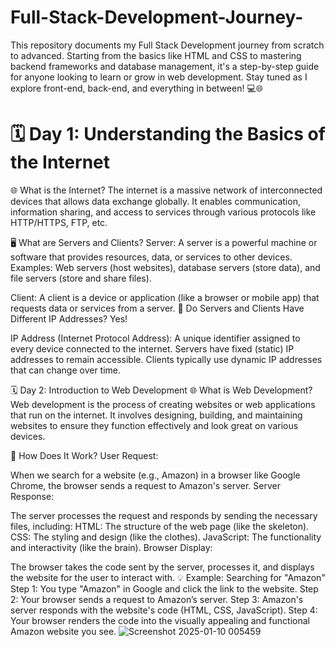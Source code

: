 # Full-Stack-Development-Journey-
This repository documents my Full Stack Development journey from scratch to advanced. Starting from the basics like HTML and CSS to mastering backend frameworks and database management, it's a step-by-step guide for anyone looking to learn or grow in web development.  Stay tuned as I explore front-end, back-end, and everything in between! 💻🌐

# 🗓️ Day 1: Understanding the Basics of the Internet
🌐 What is the Internet?
The internet is a massive network of interconnected devices that allows data exchange globally. It enables communication, information sharing, and access to services through various protocols like HTTP/HTTPS, FTP, etc.

🖥️ What are Servers and Clients?
Server:
A server is a powerful machine or software that provides resources, data, or services to other devices.
Examples: Web servers (host websites), database servers (store data), and file servers (store and share files).

Client:
A client is a device or application (like a browser or mobile app) that requests data or services from a server.
📍 Do Servers and Clients Have Different IP Addresses?
Yes!

IP Address (Internet Protocol Address): A unique identifier assigned to every device connected to the internet.
Servers have fixed (static) IP addresses to remain accessible.
Clients typically use dynamic IP addresses that can change over time.

🗓️ Day 2: Introduction to Web Development
🌐 What is Web Development?
Web development is the process of creating websites or web applications that run on the internet. It involves designing, building, and maintaining websites to ensure they function effectively and look great on various devices.

🔄 How Does It Work?
User Request:

When we search for a website (e.g., Amazon) in a browser like Google Chrome, the browser sends a request to Amazon's server.
Server Response:

The server processes the request and responds by sending the necessary files, including:
HTML: The structure of the web page (like the skeleton).
CSS: The styling and design (like the clothes).
JavaScript: The functionality and interactivity (like the brain).
Browser Display:

The browser takes the code sent by the server, processes it, and displays the website for the user to interact with.
💡 Example: Searching for "Amazon"
Step 1: You type "Amazon" in Google and click the link to the website.
Step 2: Your browser sends a request to Amazon’s server.
Step 3: Amazon's server responds with the website's code (HTML, CSS, JavaScript).
Step 4: Your browser renders the code into the visually appealing and functional Amazon website you see. 
 ![Screenshot 2025-01-10 005459](https://github.com/user-attachments/assets/01b8d03a-110e-4d62-9cd3-af0d21e73575)




   
